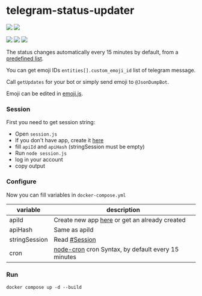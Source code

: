 # telegram-status-updater

[<img src="https://img.shields.io/github/license/TABmk/telegram-status-updater">](https://github.com/TABmk/chatgpt-wrapper/blob/master/LICENSE)
[<img src="https://img.shields.io/github/issues/TABmk/telegram-status-updater">](https://github.com/TABmk/telegram-status-updater/issues?q=is%3Aopen+is%3Aissue)

<img src="https://img.shields.io/badge/made_with-NodeJS-green">
<img src="https://img.shields.io/badge/made_with-GramJS-yellow">
<img src="https://img.shields.io/badge/made_with-Docker-blue">


The status changes automatically every 15 minutes by default, from a [predefined list](https://github.com/TABmk/telegram-status-updater/blob/master/emoji.js).

You can get emoji IDs `entities[].custom_emoji_id` list of telegram message.

Call `getUpdates` for your bot or simply send emoji to `@JsonDumpBot`.

Emoji can be edited in [emoji.js](https://github.com/TABmk/telegram-status-updater/blob/master/emoji.js).

### Session

First you need to get session string:

- Open `session.js`
- If you don't have app, create it [here](https://my.telegram.org/apps)
- fill `apiId` and `apiHash` (stringSession must be empty)
- Run `node session.js`
- log in your account
- copy output

### Configure

Now you can fill variables in `docker-compose.yml`

|variable|description|
|---|---|
|apiId|Create new app [here](https://my.telegram.org/apps) or get an already created|
|apiHash|Same as apiId|
|stringSession|Read [#Session](#session)|
|cron|[node-cron](https://www.npmjs.com/package/node-cron#Cron-Syntax) cron Syntax, by default every 15 minutes|

### Run

`docker compose up -d --build`
